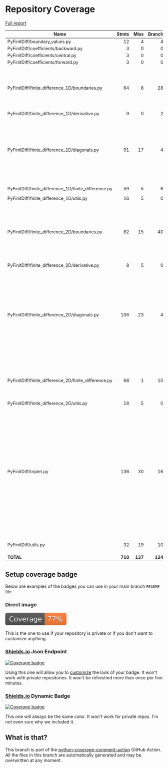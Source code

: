 # Repository Coverage

[Full report](https://htmlpreview.github.io/?https://github.com/MartinPdeS/PyFinitDiff/blob/python-coverage-comment-action-data/htmlcov/index.html)

| Name                                                     |    Stmts |     Miss |   Branch |   BrPart |   Cover |   Missing |
|--------------------------------------------------------- | -------: | -------: | -------: | -------: | ------: | --------: |
| PyFinitDiff/boundary\_values.py                          |       12 |        4 |        4 |        0 |     50% |     36-39 |
| PyFinitDiff/coefficients/backward.py                     |        3 |        0 |        0 |        0 |    100% |           |
| PyFinitDiff/coefficients/central.py                      |        3 |        0 |        0 |        0 |    100% |           |
| PyFinitDiff/coefficients/forward.py                      |        3 |        0 |        0 |        0 |    100% |           |
| PyFinitDiff/finite\_difference\_1D/boundaries.py         |       64 |        8 |       28 |        5 |     84% |62-63, 97-98, 137-138, 149, 206->209, 213 |
| PyFinitDiff/finite\_difference\_1D/derivative.py         |        9 |        0 |        2 |        0 |    100% |           |
| PyFinitDiff/finite\_difference\_1D/diagonals.py          |       91 |       17 |        4 |        0 |     82% |84-87, 93, 157-158, 169-172, 210, 238-239, 317-318, 324 |
| PyFinitDiff/finite\_difference\_1D/finite\_difference.py |       59 |        5 |        6 |        0 |     89% |83, 96-98, 122 |
| PyFinitDiff/finite\_difference\_1D/utils.py              |       16 |        5 |        0 |        0 |     69% |     67-72 |
| PyFinitDiff/finite\_difference\_2D/boundaries.py         |       82 |       15 |       40 |        3 |     75% |60-61, 92->97, 141-142, 153, 205->exit, 220-225, 236-241 |
| PyFinitDiff/finite\_difference\_2D/derivative.py         |        8 |        5 |        0 |        0 |     38% |     50-68 |
| PyFinitDiff/finite\_difference\_2D/diagonals.py          |      106 |       23 |        4 |        0 |     79% |97-100, 106, 172-173, 184-187, 225, 253-254, 324-326, 337-339, 355-356, 362 |
| PyFinitDiff/finite\_difference\_2D/finite\_difference.py |       68 |        1 |       10 |        3 |     95% |98, 111->113, 243->250, 250->exit |
| PyFinitDiff/finite\_difference\_2D/utils.py              |       18 |        5 |        0 |        0 |     72% |     79-88 |
| PyFinitDiff/triplet.py                                   |      136 |       30 |       16 |        2 |     75% |39, 42, 102, 114, 130-131, 147-148, 164-165, 181-182, 193, 204, 287-288, 304-305, 316, 334-335, 341-347, 455-456 |
| PyFinitDiff/utils.py                                     |       32 |       19 |       10 |        0 |     31% |10-29, 98-104 |
|                                                **TOTAL** |  **710** |  **137** |  **124** |   **13** | **78%** |           |


## Setup coverage badge

Below are examples of the badges you can use in your main branch `README` file.

### Direct image

[![Coverage badge](https://raw.githubusercontent.com/MartinPdeS/PyFinitDiff/python-coverage-comment-action-data/badge.svg)](https://htmlpreview.github.io/?https://github.com/MartinPdeS/PyFinitDiff/blob/python-coverage-comment-action-data/htmlcov/index.html)

This is the one to use if your repository is private or if you don't want to customize anything.

### [Shields.io](https://shields.io) Json Endpoint

[![Coverage badge](https://img.shields.io/endpoint?url=https://raw.githubusercontent.com/MartinPdeS/PyFinitDiff/python-coverage-comment-action-data/endpoint.json)](https://htmlpreview.github.io/?https://github.com/MartinPdeS/PyFinitDiff/blob/python-coverage-comment-action-data/htmlcov/index.html)

Using this one will allow you to [customize](https://shields.io/endpoint) the look of your badge.
It won't work with private repositories. It won't be refreshed more than once per five minutes.

### [Shields.io](https://shields.io) Dynamic Badge

[![Coverage badge](https://img.shields.io/badge/dynamic/json?color=brightgreen&label=coverage&query=%24.message&url=https%3A%2F%2Fraw.githubusercontent.com%2FMartinPdeS%2FPyFinitDiff%2Fpython-coverage-comment-action-data%2Fendpoint.json)](https://htmlpreview.github.io/?https://github.com/MartinPdeS/PyFinitDiff/blob/python-coverage-comment-action-data/htmlcov/index.html)

This one will always be the same color. It won't work for private repos. I'm not even sure why we included it.

## What is that?

This branch is part of the
[python-coverage-comment-action](https://github.com/marketplace/actions/python-coverage-comment)
GitHub Action. All the files in this branch are automatically generated and may be
overwritten at any moment.